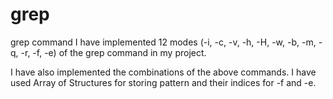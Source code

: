 # grep
grep command
I have implemented 12 modes (-i, -c, -v, -h, -H, -w, -b, -m, -q, -r, -f, -e) of the grep command in my project.

I have also implemented the combinations of the above commands.
I have used Array of Structures for storing pattern and their indices for -f and -e.
